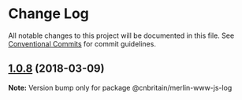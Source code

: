 # Change Log

All notable changes to this project will be documented in this file.
See [Conventional Commits](https://conventionalcommits.org) for commit guidelines.

<a name="1.0.8"></a>
## [1.0.8](https://github.com/cnduk/merlin-www-components/compare/@cnbritain/merlin-www-js-log@1.0.7...@cnbritain/merlin-www-js-log@1.0.8) (2018-03-09)




**Note:** Version bump only for package @cnbritain/merlin-www-js-log
